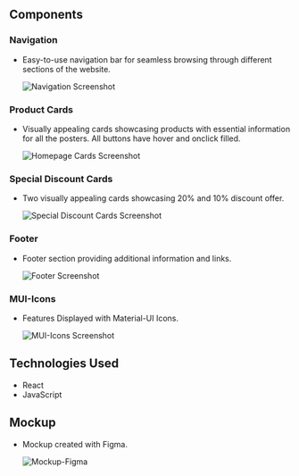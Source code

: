 ## Components

### Navigation
- Easy-to-use navigation bar for seamless browsing through different sections of the website.
  
  ![Navigation Screenshot](https://i.imgur.com/cxdAlOO.png)

### Product Cards
- Visually appealing cards showcasing products with essential information for all the posters. All buttons have hover and onclick filled.
  
  ![Homepage Cards Screenshot](https://i.imgur.com/znJ8Vjs.png)

### Special Discount Cards
- Two visually appealing cards showcasing 20% and 10% discount offer.
  
  ![Special Discount Cards Screenshot](https://i.imgur.com/fuWcM04.png)

### Footer
- Footer section providing additional information and links.
  
  ![Footer Screenshot](https://i.imgur.com/ImlyjmX.png)

### MUI-Icons
- Features Displayed with Material-UI Icons.
  
  ![MUI-Icons Screenshot](https://i.imgur.com/itrtJSP.png)

## Technologies Used

- React
- JavaScript


## Mockup
- Mockup created with Figma.
  
  ![Mockup-Figma](https://i.imgur.com/VhYKnic.png)
